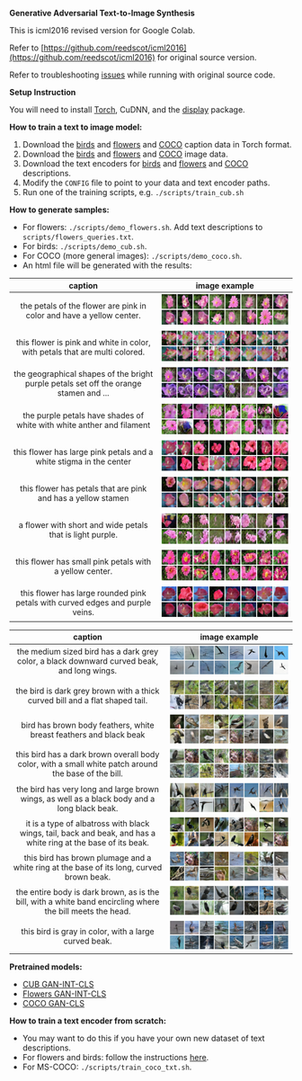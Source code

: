 **Generative Adversarial Text-to-Image Synthesis</a>**

This is icml2016 revised version for Google Colab.

Refer to [https://github.com/reedscot/icml2016](https://github.com/reedscot/icml2016) for original source version.

Refer to troubleshooting [issues](https://github.com/rightlit/icml2016-rev/issues) while running with original source code. 

**Setup Instruction**

You will need to install [Torch](http://torch.ch/docs/getting-started.html), CuDNN, and the [display](https://github.com/szym/display) package.

**How to train a text to image model:**

1. Download the [birds](https://drive.google.com/file/d/0B0ywwgffWnLLLUc2WHYzM0Q2eWc/view?usp=sharing) and [flowers](https://drive.google.com/file/d/0B0ywwgffWnLLMl9uOU91MV80cVU/view?usp=sharing) and [COCO](https://drive.google.com/open?id=0B0ywwgffWnLLamltREhDRjlaT3M) caption data in Torch format.
2. Download the [birds](http://www.vision.caltech.edu/visipedia/CUB-200-2011.html) and [flowers](http://www.robots.ox.ac.uk/~vgg/data/flowers/102) and [COCO](http://mscoco.org/dataset/#download) image data.
3. Download the text encoders for [birds](https://drive.google.com/open?id=0B0ywwgffWnLLU0F3UHA3NzFTNEE) and [flowers](https://drive.google.com/open?id=0B0ywwgffWnLLZUt0UmQ1LU1oWlU) and [COCO](https://drive.google.com/open?id=0B0ywwgffWnLLeVNmVVV6OHBDUFE) descriptions.
4. Modify the `CONFIG` file to point to your data and text encoder paths.
5. Run one of the training scripts, e.g. `./scripts/train_cub.sh`

**How to generate samples:**

* For flowers: `./scripts/demo_flowers.sh`. Add text descriptions to `scripts/flowers_queries.txt`.
* For birds: `./scripts/demo_cub.sh`.
* For COCO (more general images): `./scripts/demo_coco.sh`. 
* An html file will be generated with the results:


 caption             |  image example
:-------------------------:|:-------------------------:
the petals of the flower are pink in color and have a yellow center. |  ![](results/flowers/img_1.png)
this flower is pink and white in color, with petals that are multi colored. |  ![](results/flowers/img_2.png)
the geographical shapes of the bright purple petals set off the orange stamen and ... |  ![](results/flowers/img_3.png)
the purple petals have shades of white with white anther and filament |  ![](results/flowers/img_4.png)
this flower has large pink petals and a white stigma in the center |  ![](results/flowers/img_5.png)
this flower has petals that are pink and has a yellow stamen |  ![](results/flowers/img_6.png)
a flower with short and wide petals that is light purple. |  ![](results/flowers/img_7.png)
this flower has small pink petals with a yellow center. |  ![](results/flowers/img_8.png)
this flower has large rounded pink petals with curved edges and purple veins. |  ![](results/flowers/img_9.png)

 caption             |  image example
:-------------------------:|:-------------------------:
the medium sized bird has a dark grey color, a black downward curved beak, and long wings. |  ![](results/cub/img_1.png)
the bird is dark grey brown with a thick curved bill and a flat shaped tail. |  ![](results/cub/img_2.png)
bird has brown body feathers, white breast feathers and black beak |  ![](results/cub/img_3.png)
this bird has a dark brown overall body color, with a small white patch around the base of the bill. |  ![](results/cub/img_4.png)
the bird has very long and large brown wings, as well as a black body and a long black beak. |  ![](results/cub/img_5.png)
it is a type of albatross with black wings, tail, back and beak, and has a white ring at the base of its beak. |  ![](results/cub/img_6.png)
this bird has brown plumage and a white ring at the base of its long, curved brown beak. |  ![](results/cub/img_7.png)
the entire body is dark brown, as is the bill, with a white band encircling where the bill meets the head. |  ![](results/cub/img_8.png)
this bird is gray in color, with a large curved beak. |  ![](results/cub/img_9.png)


**Pretrained models:**

* [CUB GAN-INT-CLS](https://drive.google.com/open?id=0B0ywwgffWnLLSW84ZXRjdXhObzQ)
* [Flowers GAN-INT-CLS](https://drive.google.com/open?id=0B0ywwgffWnLLV0U4MGwzZ2JKT3c)
* [COCO GAN-CLS](https://drive.google.com/open?id=0B0ywwgffWnLLT0JqcEFrOG1iVVk)

**How to train a text encoder from scratch:**

* You may want to do this if you have your own new dataset of text descriptions.
* For flowers and birds: follow the instructions [here](https://github.com/reedscot/cvpr2016).
* For MS-COCO: `./scripts/train_coco_txt.sh`.


